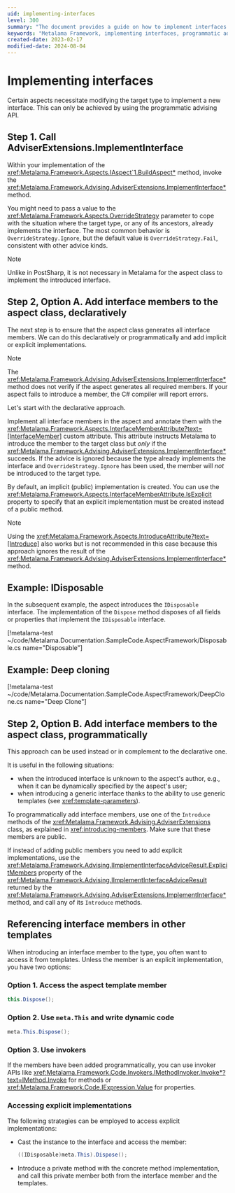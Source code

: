 ```yaml
---
uid: implementing-interfaces
level: 300
summary: "The document provides a guide on how to implement interfaces using the programmatic advising API in the Metalama Framework, with examples for IDisposable and Deep cloning."
keywords: "Metalama Framework, implementing interfaces, programmatic advising API, AdviserExtensions.ImplementInterface, OverrideStrategy, InterfaceMemberAttribute"
created-date: 2023-02-17
modified-date: 2024-08-04
---
```

# Implementing interfaces

Certain aspects necessitate modifying the target type to implement a new interface. This can only be achieved by using the programmatic advising API.

## Step 1. Call AdviserExtensions.ImplementInterface

Within your implementation of the <xref:Metalama.Framework.Aspects.IAspect`1.BuildAspect*> method, invoke the <xref:Metalama.Framework.Advising.AdviserExtensions.ImplementInterface*> method.

You might need to pass a value to the <xref:Metalama.Framework.Aspects.OverrideStrategy> parameter to cope with the situation where the target type, or any of its ancestors, already implements the interface. The most common behavior is `OverrideStrategy.Ignore`, but the default value is `OverrideStrategy.Fail`, consistent with other advice kinds.

> [!NOTE]
> Unlike in PostSharp, it is not necessary in Metalama for the aspect class to implement the introduced interface.

## Step 2, Option A. Add interface members to the aspect class, declaratively

The next step is to ensure that the aspect class generates all interface members. We can do this declaratively or programmatically and add implicit or explicit implementations.

> [!NOTE]
> The <xref:Metalama.Framework.Advising.AdviserExtensions.ImplementInterface*> method does not verify if the aspect generates all required members. If your aspect fails to introduce a member, the C# compiler will report errors.

Let's start with the declarative approach.

Implement all interface members in the aspect and annotate them with the <xref:Metalama.Framework.Aspects.InterfaceMemberAttribute?text=[InterfaceMember]> custom attribute. This attribute instructs Metalama to introduce the member to the target class but _only_ if the <xref:Metalama.Framework.Advising.AdviserExtensions.ImplementInterface*> succeeds. If the advice is ignored because the type already implements the interface and `OverrideStrategy.Ignore` has been used, the member will _not_ be introduced to the target type.

By default, an implicit (public) implementation is created. You can use the <xref:Metalama.Framework.Aspects.InterfaceMemberAttribute.IsExplicit> property to specify that an explicit implementation must be created instead of a public method.

> [!NOTE]
> Using the <xref:Metalama.Framework.Aspects.IntroduceAttribute?text=[Introduce]> also works but is not recommended in this case because this approach ignores the result of the <xref:Metalama.Framework.Advising.AdviserExtensions.ImplementInterface*> method.

## Example: IDisposable

In the subsequent example, the aspect introduces the `IDisposable` interface. The implementation of the `Dispose` method disposes of all fields or properties that implement the `IDisposable` interface.

[!metalama-test  ~/code/Metalama.Documentation.SampleCode.AspectFramework/Disposable.cs name="Disposable"]

## Example: Deep cloning

[!metalama-test ~/code/Metalama.Documentation.SampleCode.AspectFramework/DeepClone.cs name="Deep Clone"]

## Step 2, Option B. Add interface members to the aspect class, programmatically

This approach can be used instead or in complement to the declarative one.

It is useful in the following situations:

* when the introduced interface is unknown to the aspect's author, e.g., when it can be dynamically specified by the aspect's user;
* when introducing a generic interface thanks to the ability to use generic templates (see <xref:template-parameters>).

To programmatically add interface members, use one of the `Introduce` methods of the <xref:Metalama.Framework.Advising.AdviserExtensions> class, as explained in <xref:introducing-members>. Make sure that these members are public.

If instead of adding public members you need to add explicit implementations, use the <xref:Metalama.Framework.Advising.IImplementInterfaceAdviceResult.ExplicitMembers> property of the <xref:Metalama.Framework.Advising.IImplementInterfaceAdviceResult> returned by the <xref:Metalama.Framework.Advising.AdviserExtensions.ImplementInterface*> method, and call any of its `Introduce` methods.

## Referencing interface members in other templates

When introducing an interface member to the type, you often want to access it from templates. Unless the member is an explicit implementation, you have two options:

[comment]: # (TODO: better code examples)

### Option 1. Access the aspect template member

```cs
this.Dispose();
```

### Option 2. Use `meta.This` and write dynamic code

```cs
meta.This.Dispose();
```

### Option 3. Use invokers

If the members have been added programmatically, you can use invoker APIs like <xref:Metalama.Framework.Code.Invokers.IMethodInvoker.Invoke*?text=IMethod.Invoke> for methods or <xref:Metalama.Framework.Code.IExpression.Value> for properties.

### Accessing explicit implementations

The following strategies can be employed to access explicit implementations:

- Cast the instance to the interface and access the member:

    ```cs
    ((IDisposable)meta.This).Dispose();
    ```

- Introduce a private method with the concrete method implementation, and call this private member both from the interface member and the templates.


